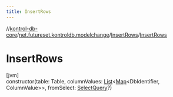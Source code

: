 ```yaml
---
title: InsertRows
---
```

//[kontrol-db-core](../../../index.html)/[net.futureset.kontroldb.modelchange](../index.html)/[InsertRows](index.html)/[InsertRows](-insert-rows.html)



# InsertRows



[jvm]\
constructor(table: Table, columnValues: [List](https://kotlinlang.org/api/latest/jvm/stdlib/kotlin.collections/-list/index.html)&lt;[Map](https://kotlinlang.org/api/latest/jvm/stdlib/kotlin.collections/-map/index.html)&lt;DbIdentifier, ColumnValue&gt;&gt;, fromSelect: [SelectQuery](../-select-query/index.html)?)




